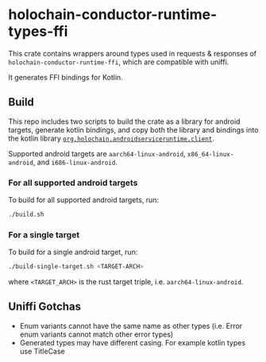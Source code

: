# holochain-conductor-runtime-types-ffi

This crate contains wrappers around types used in requests & responses of `holochain-conductor-runtime-ffi`, which are compatible with uniffi.

It generates FFI bindings for Kotlin.

## Build

This repo includes two scripts to build the crate as a library for android targets, generate kotlin bindings, and copy both the library and bindings into the kotlin library [`org.holochain.androidserviceruntime.client`](../../libraries/client/README.md).

Supported android targets are `aarch64-linux-android`, `x86_64-linux-android`, and `i686-linux-android`.

### For all supported android targets

To build for all supported android targets, run:

```bash
./build.sh
```

### For a single target

To build for a single android target, run:

```bash
./build-single-target.sh <TARGET-ARCH>
```

where `<TARGET_ARCH>` is the rust target triple, i.e. `aarch64-linux-android`.

## Uniffi Gotchas
- Enum variants cannot have the same name as other types (i.e. Error enum variants cannot match other error types)
- Generated types may have different casing. For example kotlin types use TitleCase
